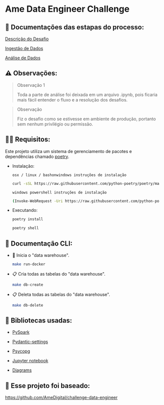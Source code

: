 # Ame Data Engineer Challenge

## 📜 Documentações das estapas do processo:

[Descrição do Desafio](./docs/challenge.md)

[Ingestão de Dados](./docs/data_ingestion.md)

[Análise de Dados](./ame_data_engineer_challenge/data_analysis.ipynb)

## ⚠️ Observações:

> Observação 1
>
> Toda a parte de análise foi deixada em um arquivo .ipynb, pois ficaria mais fácil entender o fluxo e a resolução dos desafios.

> Observação
>
> Fiz o desafio como se estivesse em ambiente de produção, portanto sem nenhum privilégio ou permissão.

## 🧑‍💻 Requisitos:

Este projeto utiliza um sistema de gerenciamento de pacotes e dependências chamado [poetry](https://python-poetry.org/).

- Instalação:

    `osx / linux / bashonwindows instruções de instalação
    `

    ```bash
    curl -sSL https://raw.githubusercontent.com/python-poetry/poetry/master/get-poetry.py | python -
    ```

    `
    windows powershell instruções de instalação
    `

    ```bash
    (Invoke-WebRequest -Uri https://raw.githubusercontent.com/python-poetry/poetry/master/get-poetry.py -UseBasicParsing).Content | python -
    ```

- Executando:

    ```bash
    poetry install
    ```

    ```bash
    poetry shell
    ```

## 📜 Documentação CLI:

- 🐋 Inicia o "data warehouse".

    ```bash
    make run-docker
    ```

- 📋 Cria todas as tabelas do "data warehouse".

    ```bash
    make db-create
    ```

- 📋 Deleta todas as tabelas do "data warehouse".

    ```bash
    make db-delete
    ```
## 🐍 Bibliotecas usadas:

- [PySpark](https://spark.apache.org/docs/latest/api/python/index.html)

- [Pydantic-settings](https://docs.pydantic.dev/latest/concepts/pydantic_settings/)

- [Psycopg](https://www.psycopg.org/docs/index.html)

- [Jupyter notebook](https://jupyter.org/)

- [Diagrams](https://diagrams.mingrammer.com/)

## 🤝 Esse projeto foi baseado:

https://github.com/AmeDigital/challenge-data-engineer